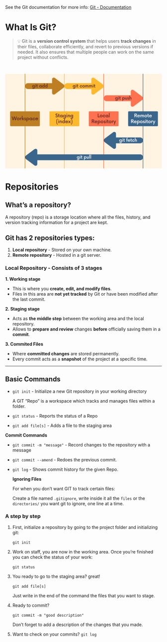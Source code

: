 

See the Git documentation for more info: [Git - Documentation](https://git-scm.com/doc)

# What Is Git?


>    💡  Git is a **version control system** that   helps users **track changes** in their files, collaborate efficiently, and revert to previous versions if needed. It also ensures that multiple people can work on the same project without conflicts.

<br>


![image.png](resources/git-work-flow.png)

# Repositories
    
## What’s a repository?

A repository (repo) is a storage location where all the files, history, and version tracking information for a project are kept.

## Git has 2 repositories types:

1. **Local repository** - Stored on your own machine.
2. **Remote repository** - Hosted in a git server.

### Local Repository - Consists of 3 stages

**1. Working stage**
- This is where you **create, edit, and modify files**.
- Files in this area are **not yet tracked** by Git or have been modified after the last commit.

**2. Staging stage**
- Acts as **the middle step** between the working area and the local repository.
- Allows to **prepare and review** changes **before** officially saving them in a **commit**.

**3. Commited Files**
- Where **committed changes** are stored permanently.
- Every commit acts as a **snapshot** of the project at a specific time.
    
---

## Basic Commands
- `git init` - Initialize a new Git repository in your working directory
    
    A GIT “Repo” is a workspace which tracks and manages files within a folder.
    
- `git status` - Reports the status of a Repo
- `git add file[s]` - Adds a file to the staging area

**Commit Commands**
- `git commit -m "message"` - Record changes to the repository with a message
- `git commit --amend` - Redoes the previous commit.
- `git log` - Shows commit history for the given Repo.

  **Ignoring Files**
    
    For when you don’t want GIT to track certain files:
    
    Create a file named `.gitignore`, write inside it all the `files` or the `directories/` you want git to ignore, one line at a time.
    



### A  step by step
1. First, initialize a repository by going to the project folder and initializing git:

    `git init`

2. Work on staff, you are now in the working area. Once you’re finished you can check the status of your work:

    `git status`

3. You ready to go to the staging area? great!

    `git add file[s]`

    Just write in the end of the command the files that you want to stage.

4. Ready to commit?

    `git commit -m "good description"`

    Don’t forget to add a description of the changes that you made.

5. Want to check on your commits?
    `git log`
    



